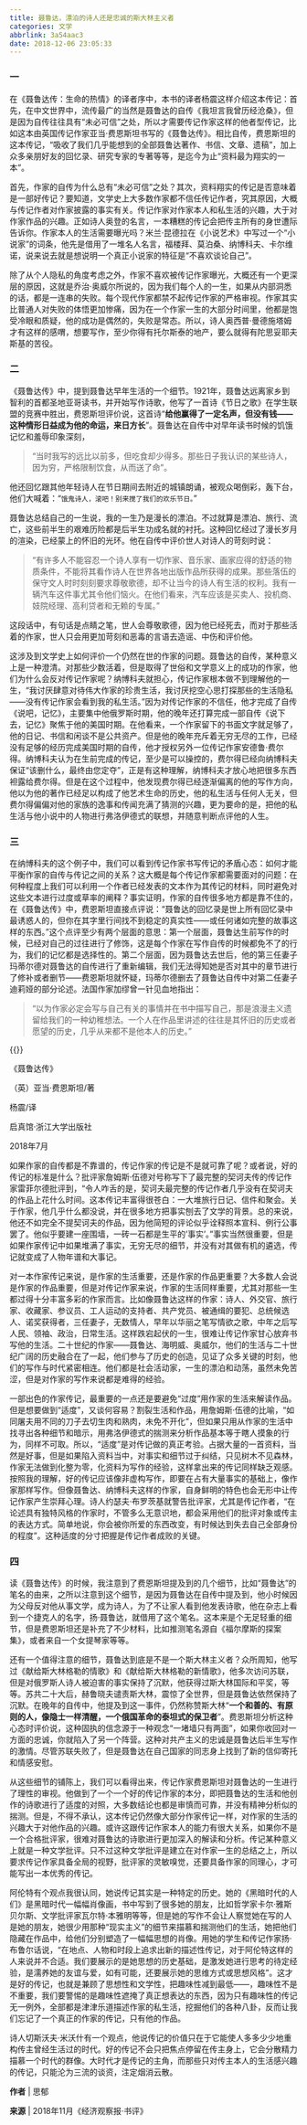 ```yaml
---
title: 聂鲁达，漂泊的诗人还是忠诚的斯大林主义者
categories: 文学
abbrlink: 3a54aac3
date: 2018-12-06 23:05:33
---
```

### 一

在《聂鲁达传：生命的热情》的译者序中，本书的译者杨震这样介绍这本传记：首先，在中文世界中，流传最广的当然是聂鲁达的自传《我坦言我曾历经沧桑》，但是因为自传往往具有“未必可信”之处，所以才需要传记作家这样的他者型传记，比如这本由英国传记作家亚当·费恩斯坦书写的《聂鲁达传》。相比自传，费恩斯坦的这本传记，“吸收了我们几乎能想到的全部聂鲁达著作、书信、文章、遗稿”，加上众多亲朋好友的回忆录、研究专家的专著等等，是迄今为止“资料最为翔实的一本”。

首先，作家的自传为什么总有“未必可信”之处？其次，资料翔实的传记是否意味着是一部好传记？要知道，文学史上大多数作家都不信任传记作者，究其原因，大概与传记作者对作家披露的事实有关。传记作家对作家本人和私生活的兴趣，大于对作家作品的兴趣。正如诗人奥登的名言，一本糟糕的传记会把传主所有的身世遭际告诉你。作家本人的生活需要曝光吗？米兰·昆德拉在《小说艺术》中写过一个“小说家”的词条，他先是借用了一堆名人名言，福楼拜、莫泊桑、纳博科夫、卡尔维诺，说来说去就是想说明一个真正小说家的特征是“不喜欢谈论自己”。

除了从个人隐私的角度考虑之外，作家不喜欢被传记作家曝光，大概还有一个更深层的原因，这就是乔治·奥威尔所说的，因为我们每个人的一生，如果从内部洞悉的话，都是一连串的失败。每个现代作家都禁不起传记作家的严格审视。作家其实比普通人对失败的体悟更加惨痛，因为在一个作家一生的大部分时间里，他都是饱受冷眼和质疑，他的成功是偶然的，失败是常态。所以，诗人奥西普·曼德施塔姆才有这样的感喟，想要写作，至少你得有托尔斯泰的地产，要么就得有陀思妥耶夫斯基的苦役。

### 二

《聂鲁达传》中，提到聂鲁达早年生活的一个细节。1921年，聂鲁达远离家乡到智利的首都圣地亚哥读书，并开始写作诗歌，他写了一首诗《节日之歌》在学生联盟的竞赛中胜出，费恩斯坦评价说，这首诗“**给他赢得了一定名声，但没有钱——这种情形日益成为他的命运，来日方长**”。聂鲁达在自传中对早年读书时候的饥饿记忆和羞辱印象深刻，

>“当时我写的远比以前多，但吃食却少得多。那些日子我认识的某些诗人，因为穷，严格限制饮食，从而送了命”。

他还回忆跟其他年轻诗人在节日期间去附近的城镇朗诵，被观众喝倒彩，轰下台，他们大喊着：“`饿鬼诗人，滚吧！别来搅了我们的欢乐节日。`”

聂鲁达总结自己的一生说，我的一生乃是漫长的漂泊。不过就算是漂泊、旅行、流亡，这些前半生的艰难历险都是后半生功成名就的衬托。这种回忆经过了漫长岁月的渲染，已经蒙上的怀旧的光环。他在自传中评价世人对诗人的苛刻时说：

>“有许多人不能容忍一个诗人享有一切作家、音乐家、画家应得的舒适的物质条件，不能将其看作诗人在世界各地出版作品所获得的成果。那些落伍的保守文人时时刻刻要求尊敬歌德，却不让当今的诗人有生活的权利。我有一辆汽车这件事尤其令他们恼火。在他们看来，汽车应该是买卖人、投机商、妓院经理、高利贷者和无赖的专属。”

这段话中，有句话是点睛之笔，世人会尊敬歌德，因为他已经死去，而对于那些活着的作家，世人只会用更加苛刻和恶毒的言语去造谣、中伤和评价他。

这涉及到文学史上如何评价一个仍然在世的作家的问题。聂鲁达的自传，某种意义上是一种澄清。对那些少数活着，但是取得了世俗和文学意义上的成功的作家，他们为什么会反对传记作家呢？纳博科夫就担心，传记作家根本做不到理解他的一生，“我讨厌肆意对待伟大作家的珍贵生活，我讨厌挖空心思打探那些的生活隐私——没有传记作家会看到我的私生活。”因为对传记作家的不信任，他才完成了自传《说吧，记忆》，主要集中他俄罗斯时期，他的晚年还打算完成一部自传《说下去，记忆》聚焦于他的美国时期。在他看来，一个作家留下的书面文字就足够了，他的日记、书信和闲谈不是公共资产。但是他的晚年充斥着无穷无尽的工作，已经没有足够的经历完成美国时期的自传，他才授权另外一位传记作家安德鲁·费尔得。纳博科夫认为在生前完成的传记，至少是可以操控的，费尔得已经向纳博科夫保证“该删什么，最终由您定夺”，正是有这种理解，纳博科夫才放心地把很多东西袒露给费尔得。但是在这个过程中，他发现费尔得已经逐渐偏离的他的写作方向，他以为他的著作已经足以构成了他艺术生命的历史，他的私生活与任何人无关，但费尔得偏偏对他的家族的逸事和传闻充满了猜测的兴趣，更为要命的是，把他的私生活与他小说中的人物进行弗洛伊德式的联想，并随意判断点评他的人生。

### 三

在纳博科夫的这个例子中，我们可以看到传记作家书写传记的矛盾心态：如何才能平衡作家的自传与传记之间的关系？这大概是每个传记作家都需要面对的问题：在何种程度上我们可以利用一个作者已经发表的文本作为其传记的材料，同时避免对这些文本进行过度或草率的阐释？事实证明，作家的自传很多地方都是靠不住的，在《聂鲁达传》中，费恩斯坦直接点评说：“聂鲁达的回忆录是世上所有回忆录中最诱惑人的，但你在其字里行间找不到稳定的真实性——或任何诸如完整的故事这样的东西。”这个点评至少有两个层面的意思：第一个层面，聂鲁达生前写作的时候，已经对自己的过往进行了修饰，这是每个作家在写作自传的时候都免不了的行为，我们的记忆都是选择性的。第二个层面，因为聂鲁达去世后，他的第三任妻子玛蒂尔德对聂鲁达的自传进行了重新编辑，我们无法得知她是否对其中的章节进行了修补或者删节——费恩斯坦就怀疑，玛蒂尔德删去了聂鲁达自传中对第二任妻子迪莉娅的部分论述。法国作家加缪曾一针见血地指出：

>“以为作家必定会写与自己有关的事情并在书中描写自己，那是浪漫主义遗留给我们的一种幼稚想法。一个人在作品里讲述的往往是其怀旧的历史或者愿望的历史，几乎从来都不是他本人的历史。”

{{<img src="http://ian2.oss-cn-hangzhou.aliyuncs.com/2018-12-06-150714.jpg" alt="">}}

《聂鲁达传》

（英）亚当·费恩斯坦/著

杨震/译

启真馆·浙江大学出版社

2018年7月

如果作家的自传都是不靠谱的，传记作家的传记是不是就可靠了呢？或者说，好的传记的标准是什么？批评家詹姆斯·伍德对号称写下了最完整的契诃夫传的传记作家雷菲尔德批评到，“令人咋舌的是，契诃夫最完整的传记作者几乎没有在契诃夫的作品上花什么时间。这本传记丰富得很苍白：一大堆旅行日记、信件和聚会。关于作家，他几乎什么都没说，并在很多地方把事实刨去了文学的背景。总的来说，他还不如完全不提契诃夫的作品，因为他简短的评论似乎诠释照本宣科、例行公事罢了。他似乎要建一座围墙，一砖一石都是生平的’事实’。”事实当然很重要，但是如果作家传记中如果堆满了事实，无穷无尽的细节，并没有对其做有机的遴选，传记就变成了人物年谱和大事记。

对一本作家传记来说，是作家的生活重要，还是作家的作品更重要？大多数人会说是作家的作品重要，但是对传记作家来说，作家的生活同样重要，尤其对那些一生都过得十分丰富多彩的作家而言。比如像聂鲁达这样的作家：诗人、外交官、旅行家、收藏家、参议员、工人运动的支持者、共产党员、被通缉的要犯、总统候选人、诺奖获得者，三任妻子，无数情人，早年以华丽之笔写情欲之歌，中年之后写人民、领袖、政治，日常生活。这样跌宕起伏的一生，很难让传记作家甘心放弃书写他的生活。二十世纪的作家——聂鲁达、海明威、奥威尔，他们的生活与二十世纪广阔的历史融合在了一起，他们参与了历史的创造，见证了众多关键的时刻，他们的写作与时代紧密相连。他们都是社会活动家，一生的漂泊和动荡，虽然未免苦涩，但是对作家的写作来说都是难得的经验。

一部出色的作家传记，最重要的一点还是要避免“过度”用作家的生活来解读作品。但是想要做到“适度”，又谈何容易？割裂生活和作品，用詹姆斯·伍德的比喻，“如同屠夫用不同的刀子去切生肉和熟肉，未免不开化”，但如果只用从作家的生活中找寻出各种细节和暗示，用弗洛伊德式的揣测来分析作品基本等于瞎人摸象的行为，同样不可取。所以，“适度”是对传记做的真正考验。占据大量的一首资料，当然是好事，但是如果陷入资料当中，对事实和细节过于纠结，只见树木不见森林，作家无法做到化整为零，化资料为写作的经验，这样拿出来的传记同样缺乏观感。按照我的理解，好的传记应该像非虚构写作，即要在占有大量事实的基础上，像作家那样写作。但像聂鲁达、纳博科夫这样的作家，自身鲜明的特色也会无形中让传记作家产生崇拜心理。诗人约瑟夫·布罗茨基就警告批评家，尤其是传记作者，“在论述具有独特风格的作家时，不管多么无意识地，都会采用他们的批评对象或传主的表达方式。简单地说，你会被你所爱的东西改变，有时候达到失去自己全部身份的程度”。这种适度的分寸把握是传记作者成败的关键。

### 四

读《聂鲁达传》的时候，我注意到了费恩斯坦提及到的几个细节，比如“聂鲁达”的笔名的由来，之所以注意到这个细节，是因为聂鲁达在自传中提及到，他小时候因为父母反对他从事文学，成为诗人，为了不让家人看到他发表诗歌，他在杂志上看到一个捷克人的名字，扬·聂鲁达，就借用了这个笔名。这本来是个无足轻重的细节，但是费恩斯坦还是补充了不少材料，比如推测笔名源自《福尔摩斯的探案集》，或者来自一个女提琴家等等。

还有一个值得注意的细节，聂鲁达到底是不是一个斯大林主义者？众所周知，他写过《献给斯大林格勒的情歌》和《献给斯大林格勒的新情歌》，他多次访问苏联，但是对俄罗斯人诗人被迫害的事实保持了沉默，他获得过斯大林国际和平奖，等等。苏共二十大后，赫鲁晓夫谴责斯大林，震惊了全世界，但是聂鲁达依然保持了沉默。在晚年的自传中，他提及到这一事件，仍然称赞斯大林“**一个和善的、有原则的人，像隐士一样清醒，一个俄国革命的泰坦式的保卫者**”。费恩斯坦分析这种心态时评价说，这种固执的信念源于一种观念“一堵墙只有两面”，如果你收回对一方面的忠诚，你就陷入了另一个阵营。这种对共产主义的忠诚是聂鲁达后半生写作的激情。尽管苏联失败了，但是聂鲁达在自己国家的同志身上找到了新的信仰寄托和情感安慰。

从这些细节的铺陈上，我们可以看得出来，传记作家费恩斯坦对聂鲁达的一生进行了理性的审视。他做到了一个一个好的传记作家的本分，即把聂鲁达的生活和他创作的诗歌进行了适度的对照，大多数结论也都是审慎而可靠，并没有精神分析似的揣测。但是，不得不承认，这本传记仍然像大部分作家传记一样，对作家的生活的兴趣大于对他作品的兴趣。或许这跟传记作家本人的能力有很大关系，如果你不是一个合格批评家，很难对聂鲁达的诗歌进行更加深入的解读和分析。传记某种意义上就是一种文学批评。只不过这种文学批评是建立在对作家一生的总结之上，所以要求传记作家具备全局的视野，批评家的灵敏嗅觉，还要具备作家的同理心，才可能写出一本优秀的传记。

阿伦特有个观点我很认同，她说传记其实是一种特定的历史。她的《黑暗时代的人们》是黑暗时代一幅幅肖像画，书中写到了很多她的朋友，比如哲学家卡尔·雅斯贝尔斯、文学批评家瓦尔特·本雅明等等，但是她的写作不会让人察觉她在写的人是她的朋友，她很少用那种“现实主义”的细节来描慕和揣测他们的生活，她把他们隐藏在作品中，给他们分别塑造了一幅幅思想的肖像。用她的学生和传记作家扬·布鲁尔话说，“在地点、人物和时段上追求出新的描述性传记，对于阿伦特这样的人来说并不合适。我们要展示的是她思想的历史基础，是激发她进行思考的待定经验，是濡养她的友谊与爱，如有可能，还要展示她的思维方式或思想风格”。这才是好的传记，也就是兼顾了思想性和文学性，把趣味性减到最低——，趣味性不是不重要，我们要警惕的是趣味性遮掩了真正想表达的东西，因为只有趣味性的传记无一例外，全部都是津津乐道描述作家的私生活，挖掘他们的各种八卦，反而让我们忘记了一个真正的作家的传记，只有他的作品。

诗人切斯沃夫·米沃什有一个观点，他说传记的价值只在于它能使人多多少少地重构传主曾经生活过的时代。好的传记不会只把焦点停留在传主身上，它会分散精力描慕一个时代的群像。大时代才是传记的主角，而那些只对传主本人的生活感兴趣的传记，只能沦为三流的谈资，注定烟消云散。

**作者** | 思郁

**来源** | 2018年11月《经济观察报·书评》